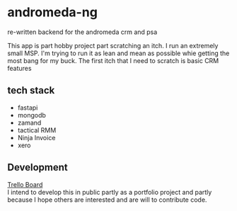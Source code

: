 # andromeda-ng
re-written backend for the andromeda crm and psa

This app is part hobby project part scratching an itch. 
I run an extremely small MSP. I'm trying to run it as lean and mean as possible whie getting the most bang for my buck. The first itch that I need to scratch is basic CRM features

## tech stack
- fastapi
- mongodb
- zamand
- tactical RMM
- Ninja Invoice
- xero

## Development
[Trello Board](https://trello.com/b/jM1B4sXe/andromeda-ng)
<br/>
I intend to develop this in public partly as a portfolio project and partly because I hope others are interested and are will to contribute code.